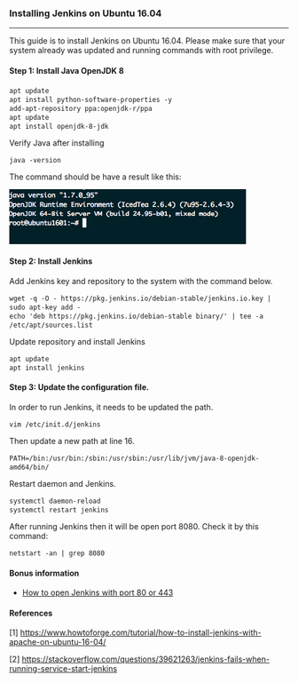 ### Installing Jenkins on Ubuntu 16.04
--------------------------------------

This guide is to install Jenkins on Ubuntu 16.04. Please make sure that your system already was updated and running commands with root privilege.

#### Step 1: Install Java OpenJDK 8

```
apt update
apt install python-software-properties -y
add-apt-repository ppa:openjdk-r/ppa
apt update
apt install openjdk-8-jdk
```

Verify Java after installing

```
java -version
```

The command should be have a result like this:

<img src = '../images/java_result_1.png'>

#### Step 2: Install Jenkins

Add Jenkins key and repository to the system with the command below.
```
wget -q -O - https://pkg.jenkins.io/debian-stable/jenkins.io.key | sudo apt-key add -
echo 'deb https://pkg.jenkins.io/debian-stable binary/' | tee -a /etc/apt/sources.list
```

Update repository and install Jenkins

```
apt update
apt install jenkins
```

#### Step 3: Update the configuration file.

In order to run Jenkins, it needs to be updated the path.

```
vim /etc/init.d/jenkins
```

Then update a new path at line 16.
```
PATH=/bin:/usr/bin:/sbin:/usr/sbin:/usr/lib/jvm/java-8-openjdk-amd64/bin/
```

Restart daemon and Jenkins.
```
systemctl daemon-reload
systemctl restart jenkins
```

After running Jenkins then it will be open port 8080. Check it by this command:

```
netstart -an | grep 8080
```

#### Bonus information

- [How to open Jenkins with port 80 or 443](https://wiki.jenkins.io/display/JENKINS/Running+Jenkins+on+Port+80+or+443+using+iptables)


#### References
[1] https://www.howtoforge.com/tutorial/how-to-install-jenkins-with-apache-on-ubuntu-16-04/

[2] https://stackoverflow.com/questions/39621263/jenkins-fails-when-running-service-start-jenkins
